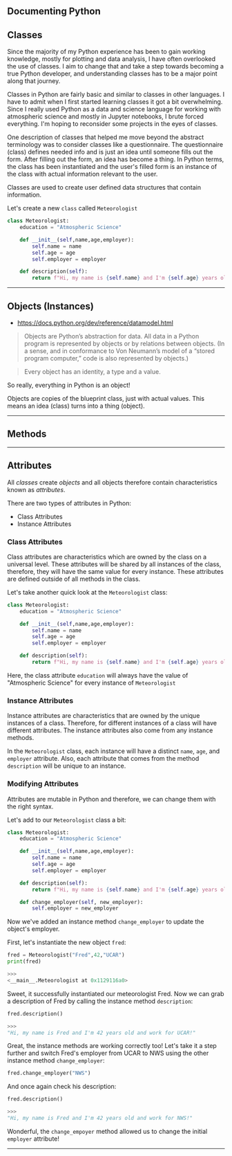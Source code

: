 Documenting Python
---

## Classes

Since the majority of my Python experience has been to gain working knowledge, mostly for plotting and data analysis, I have often overlooked the use of classes. I aim to change that and take a step towards becoming a true Python developer, and understanding classes has to be a major point along that journey.

Classes in Python are fairly basic and similar to classes in other languages. I have to admit when I first started learning classes it got a bit overwhelming. Since I really used Python as a data and science language for working with atmospheric science and mostly in Jupyter notebooks, I brute forced everything. I'm hoping to reconsider some projects in the eyes of classes.

One description of classes that helped me move beyond the abstract terminology was to consider classes like a questionnaire. The questionnaire (class) defines needed info and is just an idea until someone fills out the form. After filling out the form, an idea has become a thing. In Python terms, the class has been instantiated and the user's filled form is an instance of the class with actual information relevant to the user.

Classes are used to create user defined data structures that contain information.

Let's create a new ```class``` called ```Meteorologist```

~~~Python
class Meteorologist:
    education = "Atmospheric Science"

    def __init__(self,name,age,employer):
        self.name = name
        self.age = age
        self.employer = employer

    def description(self):
        return f"Hi, my name is {self.name} and I'm {self.age} years old and work for {self.employer}!"
~~~



---

## Objects (Instances)

* https://docs.python.org/dev/reference/datamodel.html
> Objects are Python’s abstraction for data. All data in a Python program is represented by objects or by relations between objects. (In a sense, and in conformance to Von Neumann’s model of a “stored program computer,” code is also represented by objects.)

> Every object has an identity, a type and a value.

So really, everything in Python is an object!

Objects are copies of the blueprint class, just with actual values. This means an idea (class) turns into a thing (object).

---

## Methods



---

## Attributes

All <em>classes</em> create <em>objects</em> and all objects therefore contain characteristics known as <em>attributes</em>.

There are two types of attributes in Python:

  - Class Attributes
  - Instance Attributes

### Class Attributes

Class attributes are characteristics which are owned by the class on a universal level. These attributes will be shared by all instances of the class, therefore, they will have the same value for every instance. These attributes are defined outside of all methods in the class.

Let's take another quick look at the ```Meteorologist``` class:

~~~Python
class Meteorologist:
    education = "Atmospheric Science"

    def __init__(self,name,age,employer):
        self.name = name
        self.age = age
        self.employer = employer

    def description(self):
        return f"Hi, my name is {self.name} and I'm {self.age} years old and work for {self.employer}!"
~~~

Here, the class attribute ```education``` will always have the value of "Atmospheric Science" for every instance of ```Meteorologist```

### Instance Attributes

Instance attributes are characteristics that are owned by the unique instances of a class. Therefore, for different instances of a class will have different attributes. The instance attributes also come from any instance methods.

In the ```Meteorologist``` class, each instance will have a distinct ```name```, ```age```, and ```employer``` attribute. Also, each attribute that comes from the method ```description``` will be unique to an instance.

### Modifying Attributes

Attributes are mutable in Python and therefore, we can change them with the right syntax.

Let's add to our ```Meteorologist``` class a bit:

~~~Python
class Meteorologist:
    education = "Atmospheric Science"

    def __init__(self,name,age,employer):
        self.name = name
        self.age = age
        self.employer = employer

    def description(self):
        return f"Hi, my name is {self.name} and I'm {self.age} years old and work for {self.employer}!"

    def change_employer(self, new_employer):
        self.employer = new_employer
~~~

Now we've added an instance method ```change_employer``` to update the object's employer.

First, let's instantiate the new object ```fred```:

~~~python
fred = Meteorologist("Fred",42,"UCAR")
print(fred)

>>>
<__main__.Meteorologist at 0x1129116a0>
~~~

Sweet, it successfully instantiated our meteorologist Fred. Now we can grab a description of Fred by calling the instance method ```description```:

~~~Python
fred.description()

>>>
"Hi, my name is Fred and I'm 42 years old and work for UCAR!"
~~~

Great, the instance methods are working correctly too! Let's take it a step further and switch Fred's employer from UCAR to NWS using the other instance method ```change_employer```:

~~~Python
fred.change_employer("NWS")
~~~

And once again check his description:

~~~python
fred.description()

>>>
"Hi, my name is Fred and I'm 42 years old and work for NWS!"
~~~

Wonderful, the ```change_empoyer``` method allowed us to change the initial ```employer``` attribute!

---
